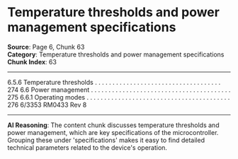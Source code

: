 # Temperature thresholds and power management specifications

**Source**: Page 6, Chunk 63  
**Category**: Temperature thresholds and power management specifications  
**Chunk Index**: 63

---

6.5.6 Temperature thresholds . . . . . . . . . . . . . . . . . . . . . . . . . . . . . . . . . . . . 274
6.6 Power management . . . . . . . . . . . . . . . . . . . . . . . . . . . . . . . . . . . . . . . . 275
6.6.1 Operating modes . . . . . . . . . . . . . . . . . . . . . . . . . . . . . . . . . . . . . . . . . 276
6/3353 RM0433 Rev 8

---

**AI Reasoning**: The content chunk discusses temperature thresholds and power management, which are key specifications of the microcontroller. Grouping these under 'specifications' makes it easy to find detailed technical parameters related to the device's operation.
